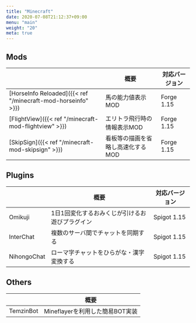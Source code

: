 ```yaml
---
title: "Minecraft"
date: 2020-07-08T21:12:37+09:00
menu: "main"
weight: "20"
meta: true
---
```


## Mods

|                                                                 | 概要                                 | 対応バージョン |
| --------------------------------------------------------------- | ------------------------------------ | -------------- |
| [HorseInfo Reloaded]({{< ref "/minecraft-mod-horseinfo" >}})    | 馬の能力値表示MOD                    | Forge 1.15     |
| [FlightView]({{< ref "/minecraft-mod-flightview" >}})           | エリトラ飛行時の情報表示MOD          | Forge 1.15     |
| [SkipSign]({{< ref "/minecraft-mod-skipsign" >}})               | 看板等の描画を省略し高速化するMOD    | Forge 1.15     |

## Plugins

|                  | 概要                                                   | 対応バージョン |
| ---------------- | ------------------------------------------------------ | -------------- |
| Omikuji          | 1日1回変化するおみくじが引けるお遊びプラグイン         | Spigot 1.15    |
| InterChat        | 複数のサーバ間でチャットを同期する                     | Spigot 1.15    |
| NihongoChat      | ローマ字チャットをひらがな・漢字変換する               | Spigot 1.15    |

## Others

|                  | 概要                                                                    |
| ---------------- | ----------------------------------------------------------------------- |
| TemzinBot        | Mineflayerを利用した簡易BOT実装                                         |
